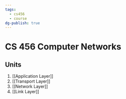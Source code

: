 ```yaml
---
tags:
  - cs456
  - course
dg-publish: true
---
```

# CS 456 Computer Networks
## Units
1. [[Application Layer]]
2. [[Transport Layer]]
3. [[Network Layer]]
4. [[Link Layer]]